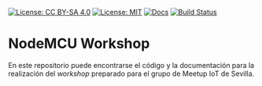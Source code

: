 [![License: CC BY-SA 4.0](https://img.shields.io/badge/License-CC%20BY--SA%204.0-lightgrey.svg)](https://creativecommons.org/licenses/by-sa/4.0/)
[![License: MIT](https://img.shields.io/badge/License-MIT-yellow.svg)](https://opensource.org/licenses/MIT)
[![Docs](https://img.shields.io/badge/Documentacion-online-blue.svg)](https://bigomby.github.io/nodemcu-workshop/)
[![Build Status](https://travis-ci.org/Bigomby/nodemcu-workshop.svg?branch=master)](https://travis-ci.org/Bigomby/nodemcu-workshop)

# NodeMCU Workshop

En este repositorio puede encontrarse el código y la documentación para
la realización del _workshop_ preparado para el grupo de Meetup IoT de
Sevilla.
